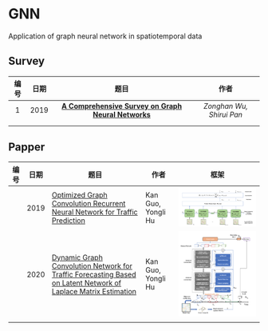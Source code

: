 # GNN

Application of graph neural network in spatiotemporal data



## Survey

| 编号 | 日期 |                             题目                             |           作者           |
| :--: | ---- | :----------------------------------------------------------: | :----------------------: |
|  1   | 2019 | [**A Comprehensive Survey on Graph Neural Networks**](..\/papper\/gnn\/1901.00596.pdf) | *Zonghan Wu, Shirui Pan* |
|      |      |                                                              |                          |
|      |      |                                                              |                          |

## Papper

| 编号 | 日期 | 题目                                                         | 作者               | 框架                                |
| ---- | ---- | ------------------------------------------------------------ | ------------------ | ----------------------------------- |
|      | 2019 | [Optimized Graph Convolution Recurrent Neural Network for Traffic Prediction](..\/papper\/gnn\/10.1109@TITS.2019.2963722.pdf) | Kan Guo, Yongli Hu | ![GCRNN](..\/model\/gnn\/GCRNN.png) |
|      | 2020 | [Dynamic Graph Convolution Network for Traffic Forecasting Based on Latent Network of Laplace Matrix Estimation](..\/papper\/gnn\/10.1109@TITS.2020.3019497.pdf) | Kan Guo, Yongli Hu | ![DGCNN](..\/model/\gnn\/DGCNN.png) |
|      |      |                                                              |                    |                                     |

